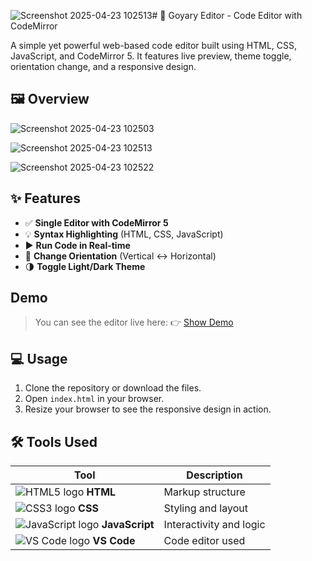 ![Screenshot 2025-04-23 102513](https://github.com/user-attachments/assets/053bf7ec-bd08-461c-ba52-cb58465d7b1a)# 🔧 Goyary Editor - Code Editor with CodeMirror

A simple yet powerful web-based code editor built using HTML, CSS, JavaScript, and CodeMirror 5. It features live preview, theme toggle, orientation change, and a responsive design.

## 🖼️ Overview

![Screenshot 2025-04-23 102503](https://github.com/user-attachments/assets/3d06ab3e-8344-451d-bf72-b5b0095b9113)


![Screenshot 2025-04-23 102513](https://github.com/user-attachments/assets/feb272cb-da22-4f0c-a608-06cfff0517e4)

![Screenshot 2025-04-23 102522](https://github.com/user-attachments/assets/78103fd8-4c77-4143-901b-ad1961d67cef)


## ✨ Features

- ✅ **Single Editor with CodeMirror 5**
- 💡 **Syntax Highlighting** (HTML, CSS, JavaScript)
- ▶️ **Run Code in Real-time**
- 🔄 **Change Orientation** (Vertical ↔ Horizontal)
- 🌗 **Toggle Light/Dark Theme**


## Demo 

> You can see the editor live here: 👉 [Show Demo](https://goyary-editor.netlify.app/)


## 💻 Usage

1. Clone the repository or download the files.
2. Open `index.html` in your browser.
3. Resize your browser to see the responsive design in action.


## 🛠️ Tools Used

| Tool           | Description           |
|----------------|-----------------------|
| ![HTML5 logo](https://img.icons8.com/color/24/html-5.png) **HTML** | Markup structure |
| ![CSS3 logo](https://img.icons8.com/color/24/css3.png) **CSS**   | Styling and layout |
| ![JavaScript logo](https://img.icons8.com/color/24/javascript--v1.png) **JavaScript** | Interactivity and logic |
| ![VS Code logo](https://img.icons8.com/color/24/visual-studio-code-2019.png) **VS Code** | Code editor used |

